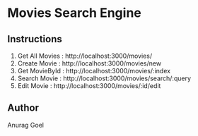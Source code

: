 # Movies Search Engine

## Instructions

1. Get All Movies  : http://localhost:3000/movies/
2. Create Movie : http://localhost:3000/movies/new
3. Get MovieById : http://localhost:3000/movies/:index
4. Search Movie : http://localhost:3000/movies/search/:query
5. Edit Movie : http://localhost:3000/movies/:id/edit



## Author
Anurag Goel